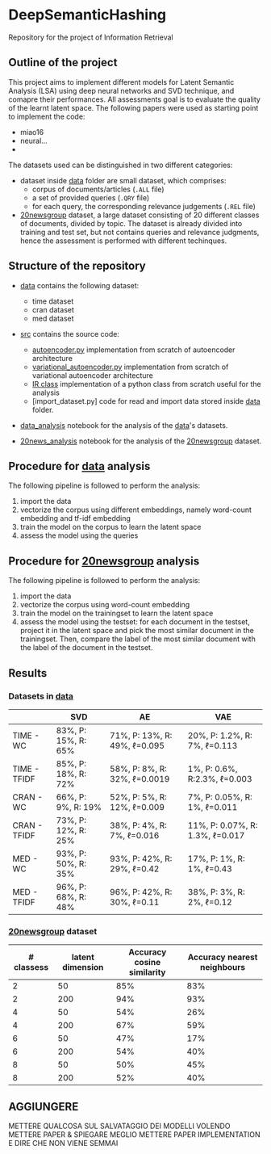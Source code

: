 # DeepSemanticHashing
Repository for the project of Information Retrieval

## Outline of the project
This project aims to implement different models for Latent Semantic Analysis (LSA) using deep neural networks and SVD technique, and comapre their performances.
All assessments goal is to evaluate the quality of the learnt latent space.
The following papers were used as starting point to implement the code:
- miao16
- neural...
- 

The datasets used can be distinguished in two different categories:
- dataset inside [data](./data/) folder are small dataset, which comprises:
    - corpus of documents/articles (`.ALL` file)
    - a set of provided queries (`.QRY` file)
    - for each query, the corresponding relevance judgements (`.REL` file)
- [20newsgroup](http://qwone.com/~jason/20Newsgroups/) dataset, a large dataset consisting of 20 different classes of documents, divided by topic. The dataset is already divided into training and test set, but not contains queries and relevance judgments, hence the assessment is performed with different techinques.

## Structure of the repository
- [data](./data/) contains the following dataset:
    - time dataset
    - cran dataset
    - med dataset
- [src](./src/) contains the source code:
    - [autoencoder.py](./src/autoencoder.py) implementation from scratch of autoencoder architecture
    - [variational_autoencoder.py](./src/variational_autoencoder.py) implementation from scratch of variational autoencoder architecture
    - [IR class](./src/IR.py) implementation of a python class from scratch useful for the analysis
    - [import_dataset.py] code for read and import data stored inside [data](./data/) folder.

- [data_analysis](./data_analysis.ipynb) notebook for the analysis of the [data](./data/)'s datasets.
- [20news_analysis](./20news_analysis.ipynb) notebook for the analysis of the [20newsgroup](http://qwone.com/~jason/20Newsgroups/) dataset.

## Procedure for [data](./data/) analysis
The following pipeline is followed to perform the analysis:
1. import the data
2. vectorize the corpus using different embeddings, namely word-count embedding and tf-idf embedding
3. train the model on the corpus to learn the latent space
4. assess the model using the queries

## Procedure for [20newsgroup](http://qwone.com/~jason/20Newsgroups/) analysis
The following pipeline is followed to perform the analysis:
1. import the data
2. vectorize the corpus using word-count embedding
3. train the model on the trainingset to learn the latent space
4. assess the model using the testset: for each document in the testset, project it in the latent space and pick the most similar document in the trainingset. Then, compare the label of the most similar document with the label of the document in the testset. 


## Results
### Datasets in [data](./data/)

|           |SVD        |AE         |VAE         |
|-----------|-----------|-----------|------------|
|TIME - WC|83%, P: 15%, R: 65%|71%, P: 13%, R: 49%, $\ell$=0.095|20%, P: 1.2%, R: 7%, $\ell$=0.113|
|TIME - TFIDF|85%, P: 18%, R: 72%|58%, P: 8%, R: 32%, $\ell$=0.0019|1%, P: 0.6%, R:2.3%, $\ell$=0.003|
|CRAN - WC|66%, P: 9%, R: 19%|52%, P: 5%, R: 12%, $\ell$=0.009|7%, P: 0.05%, R: 1%, $\ell$=0.011|
|CRAN - TFIDF|73%, P: 12%, R: 25%|38%, P: 4%, R: 7%, $\ell$=0.016|11%, P: 0.07%, R: 1.3%, $\ell$=0.017|
|MED - WC|93%, P: 50%, R: 35%|93%, P: 42%, R: 29%, $\ell$=0.42|17%, P: 1%, R: 1%, $\ell$=0.43|
|MED - TFIDF|96%, P: 68%, R: 48%|96%, P: 42%, R: 30%, $\ell$=0.11|38%, P: 3%, R: 2%, $\ell$=0.12|

### [20newsgroup](http://qwone.com/~jason/20Newsgroups/) dataset

|# classess        |latent dimension         | Accuracy cosine similarity   | Accuracy nearest neighbours|
|------------------|-------------------------|------------------------------|----------------------------|
|2            |50                        |    85%        | 83% |
|2            |200                       |       94%     |   93%  |
|4            |50                       |       54%     |   26% | 
|4            |200                       |      67%      |  59% |
|6            |50                       |       47%     |  17% | 
|6            |200                       |      54%      | 40% |
|8            |50                       |      50%     |  45%   |
|8            |200                       |        52%    | 40%|


## AGGIUNGERE

METTERE QUALCOSA SUL SALVATAGGIO DEI MODELLI VOLENDO
METTERE PAPER & SPIEGARE MEGLIO
METTERE PAPER IMPLEMENTATION E DIRE CHE NON VIENE SEMMAI